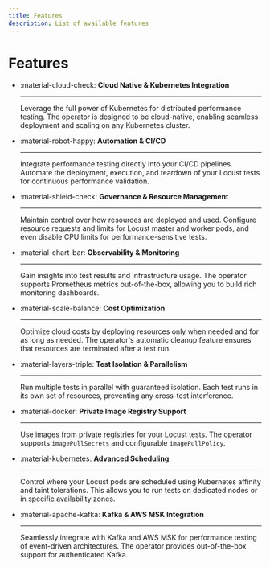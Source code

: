 ```yaml
---
title: Features
description: List of available features 
---
```


# Features

<div class="grid cards" markdown>

-   :material-cloud-check: **Cloud Native & Kubernetes Integration**

    ---

    Leverage the full power of Kubernetes for distributed performance testing. The operator is designed to be cloud-native, enabling seamless deployment and scaling on any Kubernetes cluster.

-   :material-robot-happy: **Automation & CI/CD**

    ---

    Integrate performance testing directly into your CI/CD pipelines. Automate the deployment, execution, and teardown of your Locust tests for continuous performance validation.

-   :material-shield-check: **Governance & Resource Management**

    ---

    Maintain control over how resources are deployed and used. Configure resource requests and limits for Locust master and worker pods, and even disable CPU limits for performance-sensitive tests.

-   :material-chart-bar: **Observability & Monitoring**

    ---

    Gain insights into test results and infrastructure usage. The operator supports Prometheus metrics out-of-the-box, allowing you to build rich monitoring dashboards.

-   :material-scale-balance: **Cost Optimization**

    ---

    Optimize cloud costs by deploying resources only when needed and for as long as needed. The operator's automatic cleanup feature ensures that resources are terminated after a test run.

-   :material-layers-triple: **Test Isolation & Parallelism**

    ---

    Run multiple tests in parallel with guaranteed isolation. Each test runs in its own set of resources, preventing any cross-test interference.

-   :material-docker: **Private Image Registry Support**

    ---

    Use images from private registries for your Locust tests. The operator supports `imagePullSecrets` and configurable `imagePullPolicy`.

-   :material-kubernetes: **Advanced Scheduling**

    ---

    Control where your Locust pods are scheduled using Kubernetes affinity and taint tolerations. This allows you to run tests on dedicated nodes or in specific availability zones.

-   :material-apache-kafka: **Kafka & AWS MSK Integration**

    ---

    Seamlessly integrate with Kafka and AWS MSK for performance testing of event-driven architectures. The operator provides out-of-the-box support for authenticated Kafka.

</div>

